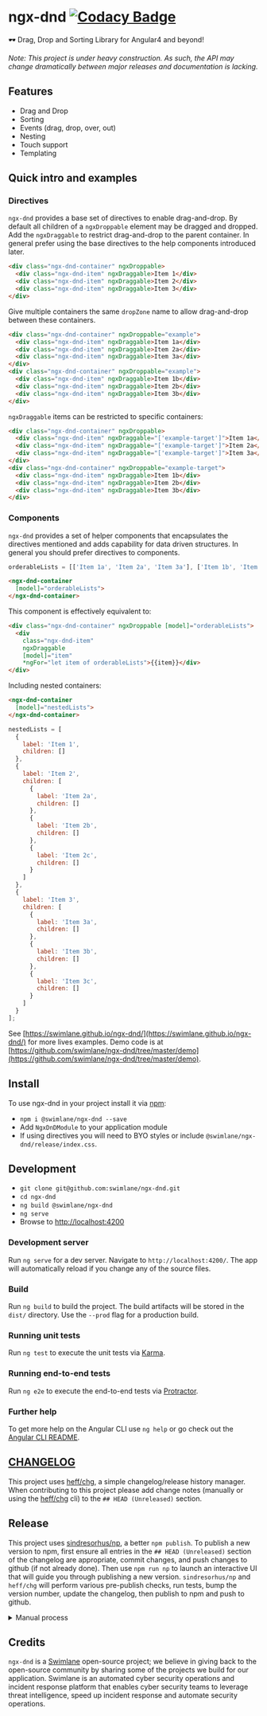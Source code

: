 # ngx-dnd [![Codacy Badge](https://api.codacy.com/project/badge/Grade/06120385a7c84f18801b7b7c36e9fc82)](https://www.codacy.com/app/hypercubed/ngx-dnd?utm_source=github.com&utm_medium=referral&utm_content=swimlane/ngx-dnd&utm_campaign=Badge_Grade)

🕶 Drag, Drop and Sorting Library for Angular4 and beyond!

_Note: This project is under heavy construction. As such, the API may change dramatically between major releases and documentation is lacking._

## Features

* Drag and Drop
* Sorting
* Events (drag, drop, over, out)
* Nesting
* Touch support
* Templating

## Quick intro and examples

### Directives

`ngx-dnd` provides a base set of directives to enable drag-and-drop. By default all children of a `ngxDroppable` element may be dragged and dropped. Add the `ngxDraggable` to restrict drag-and-drop to the parent container. In general prefer using the base directives to the help components introduced later.

```html
<div class="ngx-dnd-container" ngxDroppable>
  <div class="ngx-dnd-item" ngxDraggable>Item 1</div>
  <div class="ngx-dnd-item" ngxDraggable>Item 2</div>
  <div class="ngx-dnd-item" ngxDraggable>Item 3</div>
</div>
```

Give multiple containers the same `dropZone` name to allow drag-and-drop between these containers.

```html
<div class="ngx-dnd-container" ngxDroppable="example">
  <div class="ngx-dnd-item" ngxDraggable>Item 1a</div>
  <div class="ngx-dnd-item" ngxDraggable>Item 2a</div>
  <div class="ngx-dnd-item" ngxDraggable>Item 3a</div>
</div>
<div class="ngx-dnd-container" ngxDroppable="example">
  <div class="ngx-dnd-item" ngxDraggable>Item 1b</div>
  <div class="ngx-dnd-item" ngxDraggable>Item 2b</div>
  <div class="ngx-dnd-item" ngxDraggable>Item 3b</div>
</div>
```

`ngxDraggable` items can be restricted to specific containers:

```html
<div class="ngx-dnd-container" ngxDroppable>
  <div class="ngx-dnd-item" ngxDraggable="['example-target']">Item 1a</div>
  <div class="ngx-dnd-item" ngxDraggable="['example-target']">Item 2a</div>
  <div class="ngx-dnd-item" ngxDraggable="['example-target']">Item 3a</div>
</div>
<div class="ngx-dnd-container" ngxDroppable="example-target">
  <div class="ngx-dnd-item" ngxDraggable>Item 1b</div>
  <div class="ngx-dnd-item" ngxDraggable>Item 2b</div>
  <div class="ngx-dnd-item" ngxDraggable>Item 3b</div>
</div>
```

### Components

`ngx-dnd` provides a set of helper components that encapsulates the directives mentioned and adds capability for data driven structures. In general you should prefer directives to components.

```js
orderableLists = [['Item 1a', 'Item 2a', 'Item 3a'], ['Item 1b', 'Item 2b', 'Item 3b']];
```

```html
<ngx-dnd-container
  [model]="orderableLists">
</ngx-dnd-container>
```

This component is effectively equivalent to:

```html
<div class="ngx-dnd-container" ngxDroppable [model]="orderableLists">
  <div
    class="ngx-dnd-item"
    ngxDraggable
    [model]="item"
    *ngFor="let item of orderableLists">{{item}}</div>
</div>
```

Including nested containers:

```html
<ngx-dnd-container
  [model]="nestedLists">
</ngx-dnd-container>
```

```js
nestedLists = [
  {
    label: 'Item 1',
    children: []
  },
  {
    label: 'Item 2',
    children: [
      {
        label: 'Item 2a',
        children: []
      },
      {
        label: 'Item 2b',
        children: []
      },
      {
        label: 'Item 2c',
        children: []
      }
    ]
  },
  {
    label: 'Item 3',
    children: [
      {
        label: 'Item 3a',
        children: []
      },
      {
        label: 'Item 3b',
        children: []
      },
      {
        label: 'Item 3c',
        children: []
      }
    ]
  }
];
```

See [https://swimlane.github.io/ngx-dnd/](https://swimlane.github.io/ngx-dnd/) for more lives examples. Demo code is at [https://github.com/swimlane/ngx-dnd/tree/master/demo](https://github.com/swimlane/ngx-dnd/tree/master/demo).

## Install

To use ngx-dnd in your project install it via [npm](https://www.npmjs.com/package/@swimlane/ngx-dnd):

* `npm i @swimlane/ngx-dnd --save`
* Add `NgxDnDModule` to your application module
* If using directives you will need to BYO styles or include `@swimlane/ngx-dnd/release/index.css`.

## Development

* `git clone git@github.com:swimlane/ngx-dnd.git`
* `cd ngx-dnd`
* `ng build @swimlane/ngx-dnd`
* `ng serve`
* Browse to [http://localhost:4200](http://localhost:4200)

### Development server

Run `ng serve` for a dev server. Navigate to `http://localhost:4200/`. The app will automatically reload if you change any of the source files.

### Build

Run `ng build` to build the project. The build artifacts will be stored in the `dist/` directory. Use the `--prod` flag for a production build.

### Running unit tests

Run `ng test` to execute the unit tests via [Karma](https://karma-runner.github.io).

### Running end-to-end tests

Run `ng e2e` to execute the end-to-end tests via [Protractor](http://www.protractortest.org/).

### Further help

To get more help on the Angular CLI use `ng help` or go check out the [Angular CLI README](https://github.com/angular/angular-cli/blob/master/README.md).

## [CHANGELOG](https://github.com/swimlane/ngx-dnd/blob/master/CHANGELOG.md)

This project uses [heff/chg](https://github.com/heff/chg), a simple changelog/release history manager. When contributing to this project please add change notes (manually or using the [heff/chg](https://github.com/heff/chg) cli) to the `## HEAD (Unreleased)` section.

## Release

This project uses [sindresorhus/np](https://github.com/sindresorhus/np), a better `npm publish`. To publish a new version to npm, first ensure all entries in the `## HEAD (Unreleased)` section of the changelog are appropriate, commit changes, and push changes to github (if not already done). Then use `npm run np` to launch an interactive UI that will guide you through publishing a new version. `sindresorhus/np` and `heff/chg` will perform various pre-publish checks, run tests, bump the version number, update the changelog, then publish to npm and push to github.

<details>
  <summary>Manual process</summary>

* `rm -rf node_modules`
* `npm i`
* `npm test`
* update version in `package.json`
* Update CHANGELOG.md:
  * move entries in the `## HEAD (Unreleased)` section below the horizontal rule, under a new header with the version number.
  * ensure all entries are approprate.
  * Leave a single `* _(none)_` entry in the `## HEAD (Unreleased)` section.
* `git commit -am {VERSION NUMBER}`
* `git tag {VERSION NUMBER}`
* `git push --tags`
* `npm run package`
* `npm publish`

</details>

## Credits

`ngx-dnd` is a [Swimlane](http://swimlane.com) open-source project; we believe in giving back to the open-source community by sharing some of the projects we build for our application. Swimlane is an automated cyber security operations and incident response platform that enables cyber security teams to leverage threat intelligence, speed up incident response and automate security operations.
